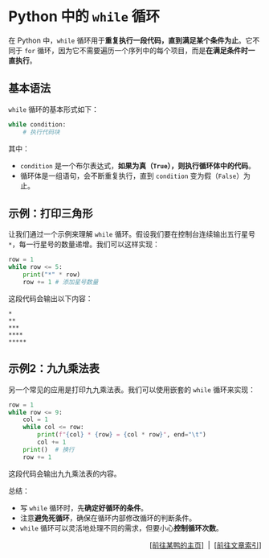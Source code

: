 # Python 中的 `while` 循环

在 Python 中，`while` 循环用于**重复执行一段代码，直到满足某个条件为止**。它不同于 `for` 循环，因为它不需要遍历一个序列中的每个项目，而是**在满足条件时一直执行**。

## 基本语法

`while` 循环的基本形式如下：

```python
while condition:
    # 执行代码块
```

其中：

* `condition` 是一个布尔表达式，**如果为真（`True`），则执行循环体中的代码**。
* 循环体是一组语句，会不断重复执行，直到 `condition` 变为假（`False`）为止。

## 示例：打印三角形

让我们通过一个示例来理解 `while` 循环。假设我们要在控制台连续输出五行星号 `*`，每一行星号的数量递增。我们可以这样实现：

```python
row = 1
while row <= 5:
    print("*" * row)
    row += 1 # 添加星号数量
```

这段代码会输出以下内容：

```
*
**
***
****
*****
```

## 示例2：九九乘法表

另一个常见的应用是打印九九乘法表。我们可以使用嵌套的 `while` 循环来实现：

```python
row = 1
while row <= 9:
    col = 1
    while col <= row:
        print(f"{col} * {row} = {col * row}", end="\t")
        col += 1
    print()  # 换行
    row += 1
```

这段代码会输出九九乘法表的内容。

总结：

* 写 `while` 循环时，先**确定好循环的条件**。
* 注意**避免死循环**，确保在循环内部修改循环的判断条件。
* `while` 循环可以灵活地处理不同的需求，但要小心**控制循环次数**。

<div style="text-align: right;">
    <a href="https://duckduckstudio.github.io/yazicbs.github.io/" target="_blank">[前往某鸭的主页]</a>
    &nbsp;|&nbsp;
    <a href="https://duckduckstudio.github.io/yazicbs.github.io/Articles/Articles/" target="_blank">[前往文章索引]</a>
</div>
